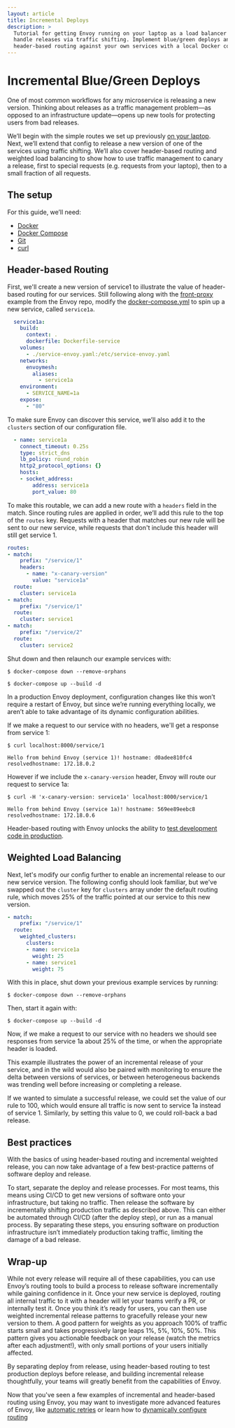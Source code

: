 ```yaml
---
layout: article
title: Incremental Deploys
description: >
  Tutorial for getting Envoy running on your laptop as a load balancer that can
  handle releases via traffic shifting. Implement blue/green deploys and
  header-based routing against your own services with a local Docker container.
---
```


[//]: # ( Copyright 2018 Turbine Labs, Inc.                                   )
[//]: # ( we may not use this file except in compliance with the License.     )
[//]: # ( we may obtain a copy of the License at                              )
[//]: # (                                                                     )
[//]: # (     http://www.apache.org/licenses/LICENSE-2.0                      )
[//]: # (                                                                     )
[//]: # ( Unless required by applicable law or agreed to in writing, software )
[//]: # ( distributed under the License is distributed on an "AS IS" BASIS,   )
[//]: # ( WITHOUT WARRANTIES OR CONDITIONS OF ANY KIND, either express or     )
[//]: # ( implied. See the License for the specific language governing        )
[//]: # ( permissions and limitations under the License.                      )

[//]: # (Incremental Deploys)

# Incremental Blue/Green Deploys

One of most common workflows for any microservice is releasing a new version.
Thinking about releases as a traffic management problem—as opposed to an
infrastructure update—opens up new tools for protecting users from bad releases.

We’ll begin with the simple routes we set up previously
[on your laptop](on-your-laptop.html).
Next, we’ll extend that config to release a new version of one of the services
using traffic shifting. We’ll also cover header-based routing and weighted load
balancing to show how to use traffic management to canary a release, first to
special requests (e.g. requests from your laptop), then to a small fraction of
all requests.

## The setup

For this guide, we’ll need:

- [Docker](https://docs.docker.com/install/)
- [Docker Compose](https://docs.docker.com/compose/install/)
- [Git](https://help.github.com/articles/set-up-git/)
- [curl](https://curl.haxx.se/)

## Header-based Routing

First, we'll create a new version of service1 to illustrate the value of
header-based routing for our services. Still following along with the
[front-proxy](https://github.com/envoyproxy/envoy/tree/master/examples/front-proxy)
example from the Envoy repo, modify the
[docker-compose.yml](https://github.com/envoyproxy/envoy/blob/master/examples/front-proxy/docker-compose.yml)
to spin up a new service, called `service1a`.

```yaml
  service1a:
    build:
      context: .
      dockerfile: Dockerfile-service
    volumes:
      - ./service-envoy.yaml:/etc/service-envoy.yaml
    networks:
      envoymesh:
        aliases:
          - service1a
    environment:
      - SERVICE_NAME=1a
    expose:
      - "80"
```

To make sure Envoy can discover this service, we’ll also add it to the
`clusters` section of our configuration file.

```yaml
  - name: service1a
    connect_timeout: 0.25s
    type: strict_dns
    lb_policy: round_robin
    http2_protocol_options: {}
    hosts:
    - socket_address:
        address: service1a
        port_value: 80
```

To make this routable, we can add a new route with a `headers` field in the
match. Since routing rules are applied in order, we’ll add this rule to the top
of the `routes` key. Requests with a header that matches our new rule will be
sent to our new service, while requests that don't include this header will
still get service 1.

```yaml
routes:
- match:
    prefix: "/service/1"
    headers:
      - name: "x-canary-version"
        value: "service1a"
  route:
    cluster: service1a
- match:
    prefix: "/service/1"
  route:
    cluster: service1
- match:
    prefix: "/service/2"
  route:
    cluster: service2
```

Shut down and then relaunch our example services with:

```console
$ docker-compose down --remove-orphans
```

```console
$ docker-compose up --build -d
```

In a production Envoy deployment, configuration changes like this won’t require
a restart of Envoy, but since we’re running everything locally, we aren’t able
to take advantage of its dynamic configuration abilities.

If we make a request to our service with no headers, we'll get a response
from service 1:

```console
$ curl localhost:8000/service/1
```

```shell
Hello from behind Envoy (service 1)! hostname: d0adee810fc4 resolvedhostname: 172.18.0.2
```

However if we include the `x-canary-version` header, Envoy will route our
request to service 1a:

```console
$ curl -H 'x-canary-version: service1a' localhost:8000/service/1
```

```shell
Hello from behind Envoy (service 1a)! hostname: 569ee89eebc8 resolvedhostname: 172.18.0.6
```

Header-based routing with Envoy unlocks the ability to
[test development code in production](https://opensource.com/article/17/8/testing-production).

## Weighted Load Balancing

Next, let's modify our config further to enable an incremental release to our
new service version. The following config should look familiar, but we've
swapped out the `cluster` key for `clusters` array under the default
routing rule, which moves 25% of the traffic pointed at our service to this
new version.

```yaml
- match:
    prefix: "/service/1"
  route:
    weighted_clusters:
      clusters:
      - name: service1a
        weight: 25
      - name: service1
        weight: 75
```

With this in place, shut down your previous example services by running:

```console
$ docker-compose down --remove-orphans
```

Then, start it again with:

```console
$ docker-compose up --build -d
```

Now, if we make a request to our service with no headers we should see
responses from service 1a about 25% of the time, or when the appropriate header
is loaded.

This example illustrates the power of an incremental release of your service,
and in the wild would also be paired with monitoring to ensure the delta
between versions of services, or between heterogeneous backends was trending
well before increasing or completing a release.

If we wanted to simulate a successful release, we could set the value of our
rule to 100, which would ensure all traffic is now sent to service 1a instead
of service 1. Similarly, by setting this value to 0, we could roll-back a bad
release.

## Best practices

With the basics of using header-based routing and incremental weighted release,
you can now take advantage of a few best-practice patterns of software deploy
and release.

To start, separate the deploy and release processes. For most teams, this means
using CI/CD to get new versions of software onto your infrastructure, but
taking no traffic. Then release the software by incrementally shifting
production traffic as described above. This can either be automated through
CI/CD (after the deploy step), or run as a manual process. By separating these
steps, you ensuring software on production infrastructure isn’t immediately
production taking traffic, limiting the damage of a bad release.

## Wrap-up

While not every release will require all of these capabilities, you can use
Envoy’s routing tools to build a process to release software incrementally
while gaining confidence in it. Once your new service is deployed, routing all
internal traffic to it with a header will let your teams verify a PR, or
internally test it. Once you think it’s ready for users, you can then use
weighted incremental release patterns to gracefully release your new version to
them. A good pattern for weights as you approach 100% of traffic starts small
and takes progressively large leaps 1%, 5%, 10%, 50%. This pattern gives you
actionable feedback on your release (watch the metrics after each adjustment!),
with only small portions of your users initially affected.

By separating deploy from release, using header-based routing to test
production deploys before release, and building incremental release
thoughtfully, your teams will greatly benefit  from the capabilities of Envoy.

Now that you've seen a few examples of incremental and header-based routing
using Envoy, you may want to investigate more advanced features of Envoy, like
[automatic retries](automatic-retries.html)
or learn how to
[dynamically configure routing](https://www.learnenvoy.io/articles/routing-configuration.html)
